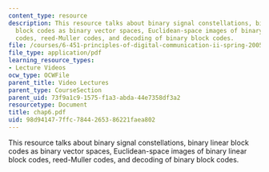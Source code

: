 ```yaml
---
content_type: resource
description: This resource talks about binary signal constellations, binary linear
  block codes as binary vector spaces, Euclidean-space images of binary linear block
  codes, reed-Muller codes, and decoding of binary block codes.
file: /courses/6-451-principles-of-digital-communication-ii-spring-2005/98d941477ffc7844265386221faea802_chap6.pdf
file_type: application/pdf
learning_resource_types:
- Lecture Videos
ocw_type: OCWFile
parent_title: Video Lectures
parent_type: CourseSection
parent_uid: 73f9a1c9-1575-f1a3-abda-44e7358df3a2
resourcetype: Document
title: chap6.pdf
uid: 98d94147-7ffc-7844-2653-86221faea802
---
```

This resource talks about binary signal constellations, binary linear block codes as binary vector spaces, Euclidean-space images of binary linear block codes, reed-Muller codes, and decoding of binary block codes.